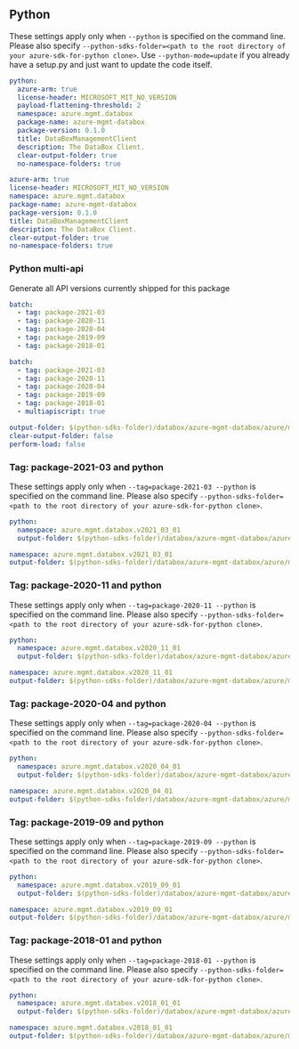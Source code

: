## Python

These settings apply only when `--python` is specified on the command line.
Please also specify `--python-sdks-folder=<path to the root directory of your azure-sdk-for-python clone>`.
Use `--python-mode=update` if you already have a setup.py and just want to update the code itself.

``` yaml $(python) && !$(track2)
python:
  azure-arm: true
  license-header: MICROSOFT_MIT_NO_VERSION
  payload-flattening-threshold: 2
  namespace: azure.mgmt.databox
  package-name: azure-mgmt-databox
  package-version: 0.1.0
  title: DataBoxManagementClient
  description: The DataBox Client.
  clear-output-folder: true
  no-namespace-folders: true
```

``` yaml $(python) && $(track2)
azure-arm: true
license-header: MICROSOFT_MIT_NO_VERSION
namespace: azure.mgmt.databox
package-name: azure-mgmt-databox
package-version: 0.1.0
title: DataBoxManagementClient
description: The DataBox Client.
clear-output-folder: true
no-namespace-folders: true
```

### Python multi-api

Generate all API versions currently shipped for this package

```yaml $(python) && $(multiapi) && !$(track2)
batch:
  - tag: package-2021-03
  - tag: package-2020-11
  - tag: package-2020-04
  - tag: package-2019-09
  - tag: package-2018-01
```

```yaml $(python) && $(multiapi) && $(track2)
batch:
  - tag: package-2021-03
  - tag: package-2020-11
  - tag: package-2020-04
  - tag: package-2019-09
  - tag: package-2018-01
  - multiapiscript: true
```

``` yaml $(multiapiscript)
output-folder: $(python-sdks-folder)/databox/azure-mgmt-databox/azure/mgmt/databox/
clear-output-folder: false
perform-load: false
```

### Tag: package-2021-03 and python

These settings apply only when `--tag=package-2021-03 --python` is specified on the command line.
Please also specify `--python-sdks-folder=<path to the root directory of your azure-sdk-for-python clone>`.

``` yaml $(tag) == 'package-2021-03' && $(python) && !$(track2)
python:
  namespace: azure.mgmt.databox.v2021_03_01
  output-folder: $(python-sdks-folder)/databox/azure-mgmt-databox/azure/mgmt/databox/v2021_03_01
```
``` yaml $(tag) == 'package-2021-03' && $(python) && $(track2)
namespace: azure.mgmt.databox.v2021_03_01
output-folder: $(python-sdks-folder)/databox/azure-mgmt-databox/azure/mgmt/databox/v2021_03_01
```

### Tag: package-2020-11 and python

These settings apply only when `--tag=package-2020-11 --python` is specified on the command line.
Please also specify `--python-sdks-folder=<path to the root directory of your azure-sdk-for-python clone>`.

``` yaml $(tag) == 'package-2020-11' && $(python) && !$(track2)
python:
  namespace: azure.mgmt.databox.v2020_11_01
  output-folder: $(python-sdks-folder)/databox/azure-mgmt-databox/azure/mgmt/databox/v2020_11_01
```
``` yaml $(tag) == 'package-2020-11' && $(python) && $(track2)
namespace: azure.mgmt.databox.v2020_11_01
output-folder: $(python-sdks-folder)/databox/azure-mgmt-databox/azure/mgmt/databox/v2020_11_01
```

### Tag: package-2020-04 and python

These settings apply only when `--tag=package-2020-04 --python` is specified on the command line.
Please also specify `--python-sdks-folder=<path to the root directory of your azure-sdk-for-python clone>`.

``` yaml $(tag) == 'package-2020-04' && $(python) && !$(track2)
python:
  namespace: azure.mgmt.databox.v2020_04_01
  output-folder: $(python-sdks-folder)/databox/azure-mgmt-databox/azure/mgmt/databox/v2020_04_01
```
``` yaml $(tag) == 'package-2020-04' && $(python) && $(track2)
namespace: azure.mgmt.databox.v2020_04_01
output-folder: $(python-sdks-folder)/databox/azure-mgmt-databox/azure/mgmt/databox/v2020_04_01
```

### Tag: package-2019-09 and python

These settings apply only when `--tag=package-2019-09 --python` is specified on the command line.
Please also specify `--python-sdks-folder=<path to the root directory of your azure-sdk-for-python clone>`.

``` yaml $(tag) == 'package-2019-09' && $(python) && !$(track2)
python:
  namespace: azure.mgmt.databox.v2019_09_01
  output-folder: $(python-sdks-folder)/databox/azure-mgmt-databox/azure/mgmt/databox/v2019_09_01
```
``` yaml $(tag) == 'package-2019-09' && $(python) && $(track2)
namespace: azure.mgmt.databox.v2019_09_01
output-folder: $(python-sdks-folder)/databox/azure-mgmt-databox/azure/mgmt/databox/v2019_09_01
```

### Tag: package-2018-01 and python

These settings apply only when `--tag=package-2018-01 --python` is specified on the command line.
Please also specify `--python-sdks-folder=<path to the root directory of your azure-sdk-for-python clone>`.

``` yaml $(tag) == 'package-2018-01' && $(python) && !$(track2)
python:
  namespace: azure.mgmt.databox.v2018_01_01
  output-folder: $(python-sdks-folder)/databox/azure-mgmt-databox/azure/mgmt/databox/v2018_01_01
```
``` yaml $(tag) == 'package-2018-01' && $(python) && $(track2)
namespace: azure.mgmt.databox.v2018_01_01
output-folder: $(python-sdks-folder)/databox/azure-mgmt-databox/azure/mgmt/databox/v2018_01_01
```
